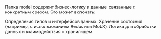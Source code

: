 Папка model содержит бизнес-логику и данные, связанные с конкретным срезом. Это может включать:

Определения типов и интерфейсов данных.
Хранение состояния (например, с использованием Redux или MobX).
Логика для обработки данных и взаимодействия с хранилищем.